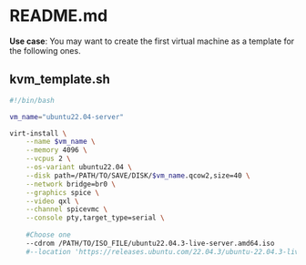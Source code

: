 # README.md
**Use case**: You may want to create the first virtual machine as a template for the following ones.

## kvm_template.sh

```sh
#!/bin/bash

vm_name="ubuntu22.04-server"

virt-install \
    --name $vm_name \
    --memory 4096 \
    --vcpus 2 \
    --os-variant ubuntu22.04 \
    --disk path=/PATH/TO/SAVE/DISK/$vm_name.qcow2,size=40 \
    --network bridge=br0 \
    --graphics spice \
    --video qxl \
    --channel spicevmc \
    --console pty,target_type=serial \
    
    #Choose one
    --cdrom /PATH/TO/ISO_FILE/ubuntu22.04.3-live-server.amd64.iso
    #--location 'https://releases.ubuntu.com/22.04.3/ubuntu-22.04.3-live-server-amd64.iso'
```
